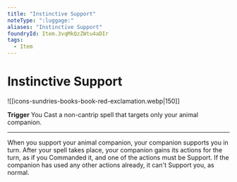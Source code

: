 ```yaml
---
title: "Instinctive Support"
noteType: ":luggage:"
aliases: "Instinctive Support"
foundryId: Item.3vqMkQzZWtu4aDIr
tags:
  - Item
---
```


# Instinctive Support
![[icons-sundries-books-book-red-exclamation.webp|150]]

**Trigger** You Cast a non-cantrip spell that targets only your animal companion.

* * *

When you support your animal companion, your companion supports you in turn. After your spell takes place, your companion gains its actions for the turn, as if you Commanded it, and one of the actions must be Support. If the companion has used any other actions already, it can't Support you, as normal.
